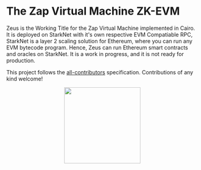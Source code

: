 # The Zap Virtual Machine ZK-EVM
Zeus is the Working Title for the Zap Virtual Machine implemented in Cairo. 
It is deployed on StarkNet with it's own respective EVM Compatiable RPC, StarkNet is a layer 2 scaling solution for Ethereum,
where you can run any EVM bytecode program. Hence, Zeus can run Ethereum smart contracts and oracles on StarkNet.
It is a work in progress, and it is not ready for production.


<!-- ALL-CONTRIBUTORS-LIST:END -->

This project follows the [all-contributors](https://github.com/all-contributors/all-contributors) specification. Contributions of any kind welcome!

<p align="center">
    <img src="docs/img/kakarot_github_banner_footer.png" height="200">
</p>
